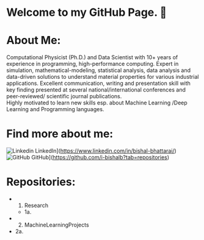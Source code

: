 # Welcome to my GitHub Page. 👋

# About Me:
 Computational Physicist (Ph.D.) and Data Scientist with 10+ years of experience in programming, high-performance computing. 
 Expert in simulation, mathematical-modeling, statistical analysis, data analysis and data-driven solutions to understand 
 material properties for various industrial applications. Excellent communication, writing and presentation skill with key 
 finding presented at several national/international conferences and peer-reviewed/ scientific journal publications.<br>
 Highly motivated to learn new skills esp. about Machine Learning /Deep Learning and Programming languages.
 
# Find more about me: 

![Linkedin](https://github.com/i-bishalb/i-bishalb/tree/main/images/LinkedIn.png) LinkedIn](https://www.linkedin.com/in/bishal-bhattarai/)
![GitHub](https://github.com/i-bishalb/i-bishalb/tree/main/images/Github.png) GitHub](https://github.com/i-bishalb?tab=repositories)


 
 # Repositories:
 
 * 1. Research 
   * 1a. 
 * 2. MachineLearningProjects
  * 2a. 


<!--
**i-bishalb/i-bishalb** is a ✨ _special_ ✨ repository because its `README.md` (this file) appears on your GitHub profile.

Here are some ideas to get you started:

- 🔭 I’m currently working on ...
- 🌱 I’m currently learning ...
- 👯 I’m looking to collaborate on ...
- 🤔 I’m looking for help with ...
- 💬 Ask me about ...
- 📫 How to reach me: ...
- 😄 Pronouns: ...
- ⚡ Fun fact: ...
-->
